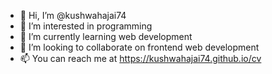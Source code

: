 - 👋 Hi, I’m @kushwahajai74
- 👀 I’m interested in programming
- 🌱 I’m currently learning web development
- 💞️ I’m looking to collaborate on frontend web development
- 📫 You can reach me at https://kushwahajai74.github.io/cv

<!---
kushwahajai74/kushwahajai74 is a ✨ special ✨ repository because its `README.md` (this file) appears on your GitHub profile.
You can click the Preview link to take a look at your changes.
--->

